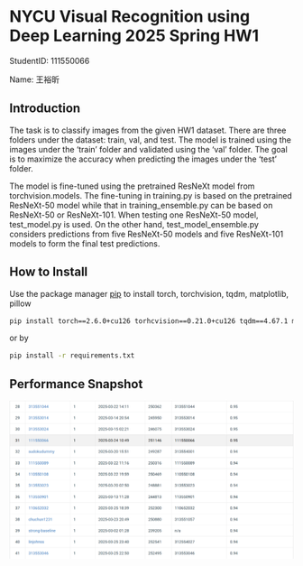 # NYCU Visual Recognition using Deep Learning 2025 Spring HW1

StudentID: 111550066

Name: 王裕昕

## Introduction

The task is to classify images from the given HW1 dataset. There are three folders under the dataset: train, val, and test. The model is trained using the images under the ‘train’ folder and validated using the ‘val’ folder. The goal is to maximize the accuracy when predicting the images under the ‘test’ folder. 

The model is fine-tuned using the pretrained ResNeXt model from torchvision.models. The fine-tuning in training.py is based on the pretrained ResNeXt-50 model while that in training_ensemble.py can be based on ResNeXt-50 or ResNeXt-101. When testing one ResNeXt-50 model, test_model.py is used. On the other hand, test_model_ensemble.py considers predictions from five ResNeXt-50 models and five ResNeXt-101 models to form the final test predictions. 


## How to Install
Use the package manager [pip](https://pip.pypa.io/en/stable/) to install torch, torchvision, tqdm, matplotlib, pillow
```bash
pip install torch==2.6.0+cu126 torhcvision==0.21.0+cu126 tqdm==4.67.1 matplotlib==3.9.2 pillow=11.0.0
```
or by
```bash
pip install -r requirements.txt
```

## Performance Snapshot
![alt text](leaderboard_snapshot.png)
